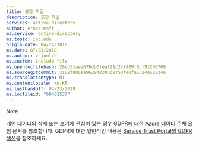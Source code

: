 ```yaml
---
title: 포함 파일
description: 포함 파일
services: active-directory
author: eross-msft
ms.service: active-directory
ms.topic: include
origin.date: 04/24/2018
ms.date: 07/03/2018
ms.author: v-junlch
ms.custom: include file
ms.openlocfilehash: 20eb51aea676db0feaf21c2c7889f6cf93206709
ms.sourcegitcommit: 3102f886aa962842303c8753fe8fa5324a52834a
ms.translationtype: MT
ms.contentlocale: ko-KR
ms.lasthandoff: 04/23/2019
ms.locfileid: "60401537"
---
```

>[!Note] 
>개인 데이터의 삭제 또는 보기에 관심이 있는 경우 [GDPR에 대한 Azure 데이터 주체 요청](https://docs.microsoft.com/microsoft-365/compliance/gdpr-dsr-azure) 문서를 참조합니다. GDPR에 대한 일반적인 내용은 [Service Trust Portal의 GDPR 섹션](https://servicetrust.microsoft.com/ViewPage/GDPRGetStarted)을 참조하세요.

